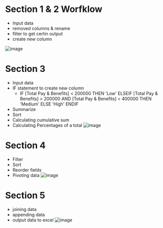 # Section 1 & 2 Worfklow
- Input data
- removed columns & rename
- filter to get certin output
- create new column

![image](https://user-images.githubusercontent.com/74512335/186531662-d3581b96-ac48-408d-9fba-dea7764288f7.png)

# Section 3
- Input data 
- IF statement to create new column 
  - IF [Total Pay & Benefits] < 200000 
    THEN 'Low'
    ELSEIF [Total Pay & Benefits] > 200000
    AND [Total Pay & Benefits] < 400000
    THEN 'Medium'
    ELSE 'High' ENDIF
 - Summarize 
 - Sort 
 - Calculating cumulative sum 
 - Calculating Percentages of a total
 ![image](https://user-images.githubusercontent.com/74512335/186535254-8596b969-950b-424a-a86b-12c780a0ea7b.png)
 
 # Section 4
 - Filter
 - Sort
 - Reorder fields
 - Pivoting data
 ![image](https://user-images.githubusercontent.com/74512335/186537550-4654c051-a106-4d12-8e4c-a36038c96e96.png)

# Section 5
- joining data 
- appending data
- output data to excel
![image](https://user-images.githubusercontent.com/74512335/186538950-41b1d2f0-3c07-42de-b84d-8053fa572073.png)
